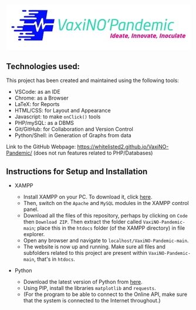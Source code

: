 
![Logo Image](/images/light_logo.png)

## Technologies used:
This project has been created and maintained using the following tools:
- VSCode: as an IDE
- Chrome: as a Browser
- LaTeX: for Reports
- HTML/CSS: for Layout and Appearance
- Javascript: to make ```onClick()``` tools
- PHP/mySQL: as a DBMS
- Git/GitHub: for Collaboration and Version Control
- Python/Shell: in Generation of Graphs from data

Link to the GitHub Webpage: https://whitelisted2.github.io/VaxiNO-Pandemic/ (does not run features related to PHP/Databases)


## Instructions for Setup and Installation
- XAMPP
  - Install XAMPP on your PC. To download it, click [here](https://www.apachefriends.org/download.html).
  - Then, switch on the ```Apache``` and ```MySQL``` modules in the XAMPP control panel.
  - Download all the files of this repository, perhaps by clicking on ```Code``` then ```Download ZIP```. Then extract the folder called ```VaxiNO-Pandemic-main```; place this in the ```htdocs``` folder (of the XAMPP directory) in file explorer.
  - Open any browser and navigate to ```localhost/VaxiNO-Pandemic-main```.
  - The website is now up and running. Make sure all files and subfolders related to this project are present within ```VaxiNO-Pandemic-main```, that's in ```htdocs```.

- Python
  - Download the latest version of Python from [here](https://www.python.org/downloads/).
  - Using PIP, install the libraries ```matplotlib``` and ```requests```.
  - (For the program to be able to connect to the Online API, make sure that the system is connected to the Internet throughout.)
